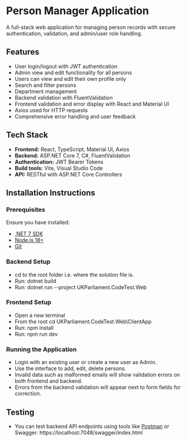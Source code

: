 # Person Manager Application

A full-stack web application for managing person records with secure authentication, validation, and admin/user role handling.

## Features

- User login/logout with JWT authentication  
- Admin view and edit functionality for all persons  
- Users can view and edit their own profile only  
- Search and filter persons  
- Department management  
- Backend validation with FluentValidation  
- Frontend validation and error display with React and Material UI  
- Axios used for HTTP requests  
- Comprehensive error handling and user feedback

## Tech Stack

- **Frontend:** React, TypeScript, Material UI, Axios  
- **Backend:** ASP.NET Core 7, C#, FluentValidation  
- **Authentication:** JWT Bearer Tokens  
- **Build tools:** Vite, Visual Studio Code  
- **API:** RESTful with ASP.NET Core Controllers

## Installation Instructions

### Prerequisites

Ensure you have installed:

- [.NET 7 SDK](https://dotnet.microsoft.com/en-us/download/dotnet/7.0)  
- [Node.js 18+](https://nodejs.org/en/download/)
- [Git](https://git-scm.com/downloads)  

### Backend Setup

* cd to the root folder i.e. where the solution file is.
* Run: dotnet build
* Run: dotnet run --project UKParliament.CodeTest.Web

### Frontend Setup

* Open a new terminal
* From the root cd UKParliament.CodeTest.Web\ClientApp
* Run: npm install
* Run: npm run dev

### Running the Application

- Login with an existing user or create a new user as Admin.
- Use the interface to add, edit, delete persons.
- Invalid data such as malformed emails will show validation errors on both frontend and backend.
- Errors from the backend validation will appear next to form fields for correction.

## Testing

* You can test backend API endpoints using tools like [Postman](https://www.postman.com/) or Swagger: https://localhost:7048/swagger/index.html
